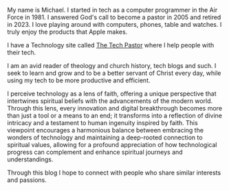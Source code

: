 My name is Michael.  I started in tech as a computer programmer in the Air Force in 1981.  I answered God's call to become a pastor in 2005 and retired in 2023. I love playing around with computers, phones, table and watches.  I truly enjoy the products that Apple makes. 

I have a Technology site called [The Tech Pastor](https://techpastorsolutions.com) where I help people with their tech.

 I am an avid reader of theology and church history, tech blogs and such.  I seek to learn and grow and to be a better servant of Christ every day, while using my tech to be more productive and efficient.  
 
I perceive technology as a lens of faith, offering a unique perspective that intertwines spiritual beliefs with the advancements of the modern world. Through this lens, every innovation and digital breakthrough becomes more than just a tool or a means to an end; it transforms into a reflection of divine intricacy and a testament to human ingenuity inspired by faith. This viewpoint encourages a harmonious balance between embracing the wonders of technology and maintaining a deep-rooted connection to spiritual values, allowing for a profound appreciation of how technological progress can complement and enhance spiritual journeys and understandings.
 
 Through this blog I hope to connect with people who share similar interests and passions.
